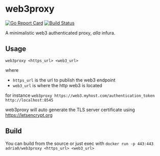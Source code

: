 # web3proxy
[![Go Report Card](https://goreportcard.com/badge/github.com/adriamb/web3proxy)](https://goreportcard.com/report/github.com/adriamb/web3proxy) [![Build Status](https://github.com/adria0/web3proxy/workflows/Go/badge.svg)](https://github.com/adria0/web3proxy/actions?query=workflow%3AGo) 


A minimalistic web3 authenticated proxy, _alla_ infura.

## Usage

  `web3proxy <https_url> <web3_url>`

where 
  
  - `https_url` is the url to publish the web3 endpoint
  - `web3_url` is where the http web3 is located

for instance `web3proxy https://web3.myhost.com/authentication_token http://localhost:8545`

web3proxy will auto generate the TLS server certificate using https://letsencrypt.org

## Build

You can build from the source or just exec with `docker run -p 443:443 adria0/web3proxy <https_url> <web3_url>`

